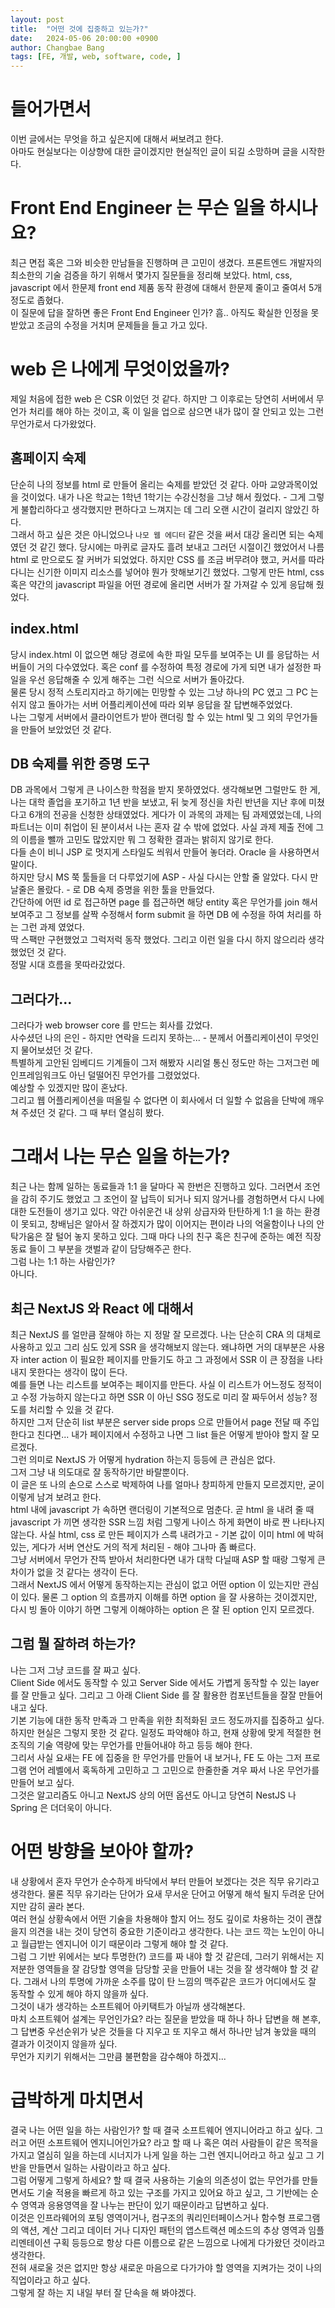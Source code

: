 ```yaml
---
layout: post
title:  "어떤 것에 집중하고 있는가?"
date:   2024-05-06 20:00:00 +0900
author: Changbae Bang
tags: [FE, 개발, web, software, code, ]
---
```


# 들어가면서
이번 글에서는 무엇을 하고 싶은지에 대해서 써보려고 한다.  
아마도 현실보다는 이상향에 대한 글이겠지만 현실적인 글이 되길 소망하며 글을 시작한다.  

# Front End Engineer 는 무슨 일을 하시나요?
최근 면접 혹은 그와 비슷한 만남들을 진행하며 큰 고민이 생겼다. 프론트엔드 개발자의 최소한의 기술 검증을 하기 위해서 몇가지 질문들을 정리해 보았다. html, css, javascript 에서 한문제 front end 제품 동작 환경에 대해서 한문제 줄이고 줄여서 5개 정도로 좁혔다.  
이 질문에 답을 잘하면 좋은 Front End Engineer 인가? 흠.. 아직도 확실한 인정을 못받았고 조금의 수정을 거치며 문제들을 들고 가고 있다.  

# web 은 나에게 무엇이었을까?
제일 처음에 접한 web 은 CSR 이었던 것 같다. 하지만 그 이후로는 당연히 서버에서 무언가 처리를 해야 하는 것이고, 혹 이 일을 업으로 삼으면 내가 많이 잘 안되고 있는 그런 무언가로서 다가왔었다.  

## 홈페이지 숙제
단순히 나의 정보를 html 로 만들어 올리는 숙제를 받았던 것 같다. 아마 교양과목이었을 것이었다. 내가 나온 학교는 1학년 1학기는 수강신청을 그냥 해서 줬었다. - 그게 그렇게 불합리하다고 생각했지만 편하다고 느껴지는 데 그리 오랜 시간이 걸리지 않았긴 하다.  
그래서 하고 싶은 것은 아니었으나 `나모 웹 에디터` 같은 것을 써서 대강 올리면 되는 숙제 였던 것 같긴 했다. 당시에는 마퀴로 글자도 흘려 보내고 그러던 시절이긴 했었어서 나름 html 로 만으로도 잘 커버가 되었었다. 하지만 CSS 를 조금 버무려야 했고, 커서를 따라다니는 신기한 이미지 리소스를 넣어야 뭔가 핫해보기긴 했었다. 그렇게 만든 html, css 혹은 약간의 javascript 파일을 어떤 경로에 올리면 서버가 잘 가져갈 수 있게 응답해 줬었다.  

## index.html
당시 index.html 이 없으면 해당 경로에 속한 파일 모두를 보여주는 UI 를 응답하는 서버들이 거의 다수였었다. 혹은 conf 를 수정하여 특정 경로에 가게 되면 내가 설정한 파일을 우선 응답해줄 수 있게 해주는 그런 식으로 서버가 돌아갔다.  
물론 당시 정적 스토리지라고 하기에는 민망할 수 있는 그냥 하나의 PC 였고 그 PC 는 쉬지 않고 돌아가는 서버 어플리케이션에 따라 외부 응답을 잘 답변해주었었다.  
나는 그렇게 서버에서 클라이언트가 받아 랜더링 할 수 있는 html 및 그 외의 무언가들을 만들어 보았었던 것 같다.

## DB 숙제를 위한 증명 도구
DB 과목에서 그렇게 큰 나이스한 학점을 받지 못하였었다. 생각해보면 그럴만도 한 게, 나는 대학 졸업을 포기하고 1년 반을 보냈고, 뒤 늦게 정신을 차린 반년을 지난 후에 미쳤다고 6개의 전공을 신청한 상태였었다. 게다가 이 과목의 과제는 팀 과제였었는데, 나의 파트너는 이미 취업이 된 분이셔서 나는 혼자 갈 수 밖에 없었다. 사실 과제 제출 전에 그의 이름을 뺄까 고민도 많았지만 뭐 그 정확한 결과는 밝히지 않기로 한다.  
다들 손이 비니 JSP 로 멋지게 스타일도 씌워서 만들어 놓더라. Oracle 을 사용하면서 말이다.  
하지만 당시 MS 쭉 툴들을 더 다루었기에 ASP - 사실 다시는 안할 줄 알았다. 다시 만날줄은 몰랐다. - 로 DB 숙제 증명을 위한 툴을 만들었다.  
간단하에 어떤 id 로 접근하면 page 를 접근하면 해당 entity 혹은 무언가를 join 해서 보여주고 그 정보를 살짝 수정해서 form submit 을 하면 DB 에 수정을 하여 처리를 하는 그런 과제 였었다.  
딱 스팩만 구현했었고 그럭저럭 동작 했었다. 그리고 이런 일을 다시 하지 않으리라 생각했었던 것 같다.  
정말 시대 흐름을 못따라갔었다.  

## 그러다가...
그러다가 web browser core 를 만드는 회사를 갔었다.  
사수셨던 나의 은인 - 하지만 연락을 드리지 못하는... - 분께서 어플리케이션이 무엇인지 물어보셨던 것 같다.  
특별하게 고안된 임베디드 기계들이 그저 해봤자 시리얼 통신 정도만 하는 그저그런 메인프레임워크도 아닌 덜떨어진 무언가를 그렸었었다.  
예상할 수 있겠지만 많이 혼났다.  
그리고 웹 어플리케이션을 떠올릴 수 없다면 이 회사에서 더 일할 수 없음을 단박에 깨우쳐 주셨던 것 같다. 그 때 부터 열심히 봤다.  


# 그래서 나는 무슨 일을 하는가?
최근 나는 함께 일하는 동료들과 1:1 을 달마다 꼭 한번은 진행하고 있다. 그러면서 조언을 감히 주기도 했었고 그 조언이 잘 납득이 되거나 되지 않거나를 경험하면서 다시 나에 대한 도전들이 생기고 있다. 약간 아쉬운건 내 상위 상급자와 탄탄하게 1:1 을 하는 환경이 못되고, 창배님은 알아서 잘 하겠지가 많이 이어지는 편이라 나의 억울함이나 나의 안탁가움은 잘 털어 놓지 못하고 있다. 그때 마다 나의 친구 혹은 친구에 준하는 예전 직장 동료 들이 그 부분을 갯벌과 같이 담당해주곤 한다.  
그럼 나는 1:1 하는 사람인가?  
아니다.  

## 최근 NextJS 와 React 에 대해서
최근 NextJS 를 얼만큼 잘해야 하는 지 정말 잘 모르겠다. 나는 단순히 CRA 의 대체로 사용하고 있고 그리 심도 있게 SSR 을 생각해보지 않는다. 왜냐하면 거의 대부분은 사용자 inter action 이 필요한 페이지를 만들기도 하고 그 과정에서 SSR 이 큰 장점을 나타내지 못한다는 생각이 많이 든다.  
예를 들면 나는 리스트를 보여주는 페이지를 만든다. 사실 이 리스트가 어느정도 정적이고 수정 가능하지 않는다고 하면 SSR 이 아닌 SSG 정도로 미리 잘 짜두어서 성능? 정도를 처리할 수 있을 것 같다.  
하지만 그저 단순히 list 부분은 server side props 으로 만들어서 page 전달 때 주입한다고 친다면... 내가 페이지에서 수정하고 나면 그 list 들은 어떻게 받아야 할지 잘 모르겠다.  
그런 의미로 NextJS 가 어떻게 hydration 하는지 등등에 큰 관심은 없다.  
그저 그냥 내 의도대로 잘 동작하기만 바랄뿐이다.  
이 글은 또 나의 손으로 스스로 박제하여 나를 얼마나 창피하게 만들지 모르겠지만, 굳이 이렇게 남겨 보려고 한다.  
html 내에 javascript 가 속하면 랜더링이 기본적으로 멈춘다. 곧 html 을 내려 줄 때 javascript 가 끼면 생각한 SSR 느낌 처럼 그렇게 나이스 하게 화면이 바로 짠 나타나지 않는다. 사실 html, css 로 만든 페이지가 스륵 내려가고 - 기본 값이 이미 html 에 박혀 있는, 게다가 서버 연산도 거의 적게 처리된 - 해야 그나마 좀 빠르다.  
그냥 서버에서 무언가 잔뜩 받아서 처리한다면 내가 대학 다닐때 ASP 할 때랑 그렇게 큰 차이가 없을 것 같다는 생각이 든다.  
그래서 NextJS 에서 어떻게 동작하는지는 관심이 없고 어떤 option 이 있는지만 관심이 있다. 물론 그 option 의 흐름까지 이해를 하면 option 을 잘 사용하는 것이겠지만, 다시 빙 돌아 이야기 하면 그렇게 이해야하는 option 은 잘 된 option 인지 모르겠다.  

## 그럼 뭘 잘하려 하는가?
나는 그저 그냥 코드를 잘 짜고 싶다.  
Client Side 에서도 동작할 수 있고 Server Side 에서도 가볍게 동작할 수 있는 layer 를 잘 만들고 싶다. 그리고 그 아래 Client Side 를 잘 활용한 컴포넌트들을 잘잘 만들어 내고 싶다.  
기본 기능에 대한 동작 만족과 그 만족을 위한 최적화된 코드 정도까지를 집중하고 싶다.  
하지만 현실은 그렇지 못한 것 같다. 일정도 파악해야 하고, 현재 상황에 맞게 적절한 현 조직의 기술 역량에 맞는 무언가를 만들어내야 하고 등등 해야 한다.  
그리서 사실 요새는 FE 에 집중을 한 무언가를 만들어 내 보거나, FE 도 아는 그저 프로그램 언어 레벨에서 혹독하게 고민하고 그 고민으로 한줄한줄 겨우 짜서 나온 무언가를 만들어 보고 싶다.  
그것은 알고리즘도 아니고 NextJS 상의 어떤 옵션도 아니고 당연히 NestJS 나 Spring 은 더더욱이 아니다.  

# 어떤 방향을 보아야 할까?
내 상황에서 혼자 무언가 순수하게 바닥에서 부터 만들어 보겠다는 것은 직무 유기라고 생각한다. 물론 직무 유기라는 단어가 요새 무서운 단어고 어떻게 해석 될지 두려운 단어지만 감히 골라 본다.  
여러 현실 상황속에서 어떤 기술을 차용해야 할지 어느 정도 깊이로 차용하는 것이 괜찮을지 의견을 내는 것이 당연히 중요한 기준이라고 생각한다. 나는 코드 깍는 노인이 아니고 월급받는 엔지니어 이기 때문이라 그렇게 해야 할 것 같다.  
그럼 그 기반 위에서는 보다 투명한(?) 코드를 짜 내야 할 것 같은데, 그러기 위해서는 지저분한 영역들을 잘 감당할 영역을 담당할 곳을 만들어 내는 것을 잘 생각해야 할 것 같다. 그래서 나의 투명에 가까운 소주를 많이 탄 느낌의 맥주같은 코드가 어디에서도 잘 동작할 수 있게 해야 하지 않을까 싶다.  
그것이 내가 생각하는 소프트웨어 아키택트가 아닐까 생각해본다.  
마치 소프트웨어 설계는 무언인가요? 라는 질문을 받았을 때 하나 하나 답변을 해 본후, 그 답변중 우선순위가 낮은 것들을 다 지우고 또 지우고 해서 하나만 남겨 놓았을 때의 결과가 이것이지 않을까 싶다.  
무언가 지키기 위해서는 그만큼 불편함을 감수해야 하겠지...   

# 급박하게 마치면서
결국 나는 어떤 일을 하는 사람인가? 할 때 결국 소프트웨어 엔지니어라고 하고 싶다. 그러고 어떤 소프트웨어 엔지니어인가요? 라고 할 때 나 혹은 여러 사람들이 같은 목적을 가지고 열심히 일을 하는데 시너지가 나게 일을 하는 그런 엔지니어라고 하고 싶고 그 기반을 만들면서 일하는 사람이라고 하고 싶다.  
그럼 어떻게 그렇게 하세요? 할 때 결국 사용하는 기술의 의존성이 없는 무언가를 만들면서도 기술 적용을 빠르게 하고 있는 구조를 가지고 있어요 하고 싶고, 그 기반에는 순수 영역과 응용영역을 잘 나누는 판단이 있기 때문이라고 답변하고 싶다.  
이것은 인프라웨어의 포팅 영역이거나, 컴구조의 쿼리인터페이스거나 함수형 프로그램의 액션, 계산 그리고 데이터 거나 디자인 패턴의 앱스트랙션 메소드의 추상 영역과 임플리멘테이션 구획 등등으로 항상 다른 이름으로 같은 느낌으로 나에게 다가왔던 것이라고 생각한다.  
전혀 새로울 것은 없지만 항상 새로운 마음으로 다가가야 할 영역을 지켜가는 것이 나의 직업이라고 하고 싶다.  
그렇게 잘 하는 지 내일 부터 잘 단속을 해 봐야겠다.  
